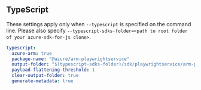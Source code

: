## TypeScript

These settings apply only when `--typescript` is specified on the command line.
Please also specify `--typescript-sdks-folder=<path to root folder of your azure-sdk-for-js clone>`.

``` yaml $(typescript)
typescript:
  azure-arm: true
  package-name: "@azure/arm-playwrightservice"
  output-folder: "$(typescript-sdks-folder)/sdk/playwrightservice/arm-playwrightservice"
  payload-flattening-threshold: 1
  clear-output-folder: true
  generate-metadata: true
```
